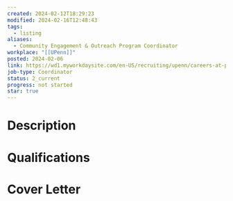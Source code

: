 ```yaml
---
created: 2024-02-12T18:29:23
modified: 2024-02-16T12:48:43
tags:
  - listing
aliases:
  - Community Engagement & Outreach Program Coordinator
workplace: "[[UPenn]]"
posted: 2024-02-06
link: https://wd1.myworkdaysite.com/en-US/recruiting/upenn/careers-at-penn/details/Community-Engagement-and-Outreach-Program-Coordinator----Office-of-Diversity--Equity--and-Inclusion---Penn-Engineering_JR00085749?timeType=6d8964d0eaac01510778bc79b9058000&jobFamily=ac2a3e0e9a8601d3c4ab6bdc42096e07&jobFamily=ac2a3e0e9a860160ab567cdc4209c807&jobFamily=c30c28519a2b1000cce3d06eadee0000
job-type: Coordinator
status: 2_current
progress: not started
star: true
---
```

# Description

# Qualifications

# Cover Letter
